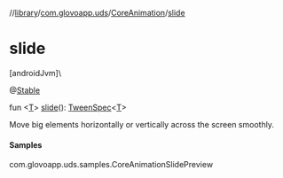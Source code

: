 //[library](../../../index.md)/[com.glovoapp.uds](../index.md)/[CoreAnimation](index.md)/[slide](slide.md)

# slide

[androidJvm]\

@[Stable](https://developer.android.com/reference/kotlin/androidx/compose/runtime/Stable.html)

fun &lt;[T](slide.md)&gt; [slide](slide.md)(): [TweenSpec](https://developer.android.com/reference/kotlin/androidx/compose/animation/core/TweenSpec.html)&lt;[T](slide.md)&gt;

Move big elements horizontally or vertically across the screen smoothly.

#### Samples

com.glovoapp.uds.samples.CoreAnimationSlidePreview

